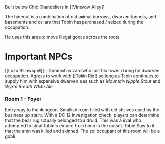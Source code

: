 
Built below Chic Chandeliers in [[Vinevow Alley]]

The hideout is a combination of old animal burrows, dwarven tunnels, and basements and cellars that Tobin has purchased / seized during the occupation.

He uses this area to move illegal goods across the roots.

# Important NPCs
[[Lozu Billowspell]] - Gnomish wizard who lost his tower during he dwarven occupation. Agrees to work with [[Tobin Rix]] so long as Tobin continues to supply him with expensive dwarven ales such as *Mountain Nipple Stout* and  *Wyrm Breath White Ale*



### Room 1 - Foyer
Entry way to the dungeon. Smallish room filled with old shelves used by the business up stairs.
	With a DC 12 investigation check, players can determine that the bear rug actually belonged to a druid. This was a rival who attempted to steal Tobin's empire from himn in the outset. Tobin Saw to it that the amn was killed and skinned.
The sol occupant of this room will be a gobli